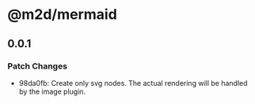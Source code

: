 # @m2d/mermaid

## 0.0.1

### Patch Changes

- 98da0fb: Create only svg nodes. The actual rendering will be handled by the image plugin.
